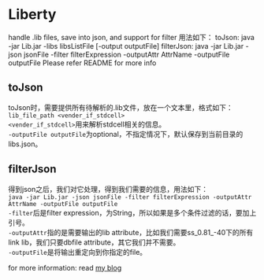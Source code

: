 # Liberty
handle .lib files, save into json, and support for filter
用法如下：
toJson:
java -jar Lib.jar -libs libsListFile [-output outputFile]
filterJson:
java -jar Lib.jar -json jsonFile -filter filterExpression -outputAttr AttrName -outputFile outputFile
Please refer README for more info

## toJson
toJson时，需要提供所有待解析的.lib文件，放在一个文本里，格式如下：  
	`lib_file_path <vender_if_stdcell>`   
`<vender_if_stdcell>`用来解析stdcell相关的信息。  
`-outputFile outputFile`为optional，不指定情况下，默认保存到当前目录的libs.json。  

## filterJson
得到json之后，我们对它处理，得到我们需要的信息，用法如下：  
  `java -jar Lib.jar -json jsonFile -filter filterExpression -outputAttr AttrName -outputFile outputFile`   
`-filter`后是filter expression，为String，所以如果是多个条件过滤的话，要加上引号。  
`-outputAttr`指的是需要输出的lib attribute，比如我们需要ss_0.81_-40下的所有link lib，我们只要dbfile attribute，其它我们并不需要。   
`-outputFile`是将输出重定向到你指定的file。  

for more information: read [my blog](https://ileonsun.github.io/save-library-info-in-json/)
